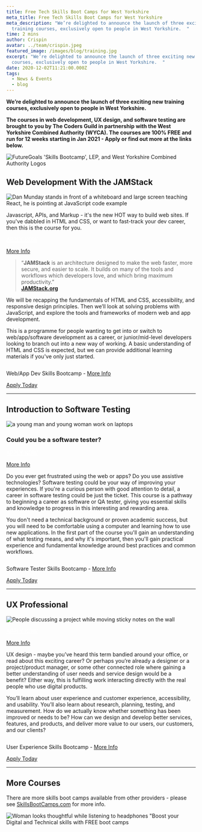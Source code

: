 ```yaml
---
title: Free Tech Skills Boot Camps for West Yorkshire
meta_title: Free Tech Skills Boot Camps for West Yorkshire
meta_description: "We’re delighted to announce the launch of three exciting new
  training courses, exclusively open to people in West Yorkshire.  "
time: 2 mins
author: Crispin
avatar: ../team/crispin.jpeg
featured_image: /images/blog/training.jpg
excerpt: "We’re delighted to announce the launch of three exciting new training
  courses, exclusively open to people in West Yorkshire.  "
date: 2020-12-02T11:21:00.000Z
tags:
  - News & Events
  - blog
---
```

**We’re delighted to announce the launch of three exciting new training courses, exclusively open to people in West Yorkshire.** 

**The courses in web development, UX design, and software testing are brought to you by The Coders Guild in partnership with the West Yorkshire Combined Authority (WYCA). The courses are 100% FREE and run for 12 weeks starting in Jan 2021 - Apply or find out more at the links below.**

![FutureGoals 'Skills Bootcamp', LEP, and West Yorkshire Combined Authority Logos](/images/blog/wycafooter-dk.png "FutureGoals Skills Bootcamps")

## Web Development With the JAMStack 

![Dan Munday stands in front of a whiteboard and large screen teaching React, he is pointing at JavaScript code example](/images/blog/jam.jpg "Dan Munday teaches React")

Javascript, APIs, and Markup - it's the new HOT way to build web sites. If you've dabbled in HTML and CSS, or want to fast-track your dev career, then this is the course for you.

<a href="https://skills-bootcamp-jamstack.tcg.camp/" class="mt-auto inline-block py-2 px-4 bg-blue-200 text-white text-md font-bold font-heading rounded text-white" style="color: white">APPLY NOW <i class="align-middle ml-2 text-white fas fa-angle-right text-md leading-md" aria-hidden="true"></i></a> 

[More Info](/blog/learn-web-and-app-development-with-the-jamstack/)

> “**JAMStack** is an architecture designed to make the web faster, more secure, and easier to scale. It builds on many of the tools and workflows which developers love, and which bring maximum productivity.”\
> **[JAMStack.org](https://jamstack.org/)**

We will be recapping the fundamentals of HTML and CSS, accessibility, and responsive design principles. Then we’ll look at solving problems with JavaScript, and explore the tools and frameworks of modern web and app development.

This is a programme for people wanting to get into or switch to web/app/software development as a career, or junior/mid-level developers looking to branch out into a new way of working. A basic understanding of HTML and CSS is expected, but we can provide additional learning materials if you've only just started.

<div class="md:my-24 my-14">
<div class="rounded bg-blue-200 lg:p-4 py-8 px-6 flex lg:flex-row flex-col get-in-touch items-center"><div class="lg:mr-4 lg:mb-0 mb-6"><img class="h-10 w-10 block" alt="" src="/images/logo/TGC_Square_Logo_White.svg"></div><div class="cta__text"><p class="text-lg leading-xl font-bold text-white text-center lg:text-left lg:mb-0 mb-6">
Web/App Dev Skills Bootcamp - <a class="text-white" href="/blog/learn-web-and-app-development-with-the-jamstack/">More Info</a>
</p></div>
<div class="lg:ml-auto"><a href="https://skills-bootcamp-jamstack.tcg.camp/apply" class=" text-md leading-sm text-blue-200 bg-white py-2 px-4 font-heading font-bold rounded whitespace-no-wrap" >
Apply Today
<i class="fas fa-angle-right text-md leading-sm text-blue-200 ml-2" aria-hidden="true"></i></a></div></div></div>

- - -

## Introduction to Software Testing

![a young man and young woman work on laptops](/images/blog/testing.jpg)

### Could you be a software tester?

<a href="https://skills-bootcamp-jamstack.tcg.camp/https://skills-bootcamp-software-tester.tcg.camp/apply/ bg-blue-200 text-white text-md font-bold font-heading rounded text-white" style="color: white">APPLY NOW <i class="align-middle ml-2 text-white fas fa-angle-right text-md leading-md" aria-hidden="true"></i></a> 

[More Info](/blog/try-yourself-out-as-a-software-testing-professional/)

Do you ever get frustrated using the web or apps? Do you use assistive technologies? Software testing could be your way of improving your experiences. If you're a curious person with good attention to detail, a career in software testing could be just the ticket. This course is a pathway to beginning a career as software or QA tester, giving you essential skills and knowledge to progress in this interesting and rewarding area. 

You don't need a technical background or proven academic success, but you will need to be comfortable using a computer and learning how to use new applications. In the first part of the course you'll gain an understanding of what testing means, and why it's important, then you'll gain practical experience and fundamental knowledge around best practices and common workflows.

<div class="md:my-24 my-14">
<div class="rounded bg-blue-200 lg:p-4 py-8 px-6 flex lg:flex-row flex-col get-in-touch items-center"><div class="lg:mr-4 lg:mb-0 mb-6"><img class="h-10 w-10 block" alt="" src="/images/logo/TGC_Square_Logo_White.svg"></div><div class="cta__text"><p class="text-lg leading-xl font-bold text-white text-center lg:text-left lg:mb-0 mb-6">
Software Tester Skills Bootcamp - <a class="text-white" href="/blog/try-yourself-out-as-a-software-testing-professional/">More Info</a>
</p></div>
<div class="lg:ml-auto"><a href="https://skills-bootcamp-software-tester.tcg.camp/apply/" class=" text-md leading-sm text-blue-200 bg-white py-2 px-4 font-heading font-bold rounded whitespace-no-wrap" >
Apply Today
<i class="fas fa-angle-right text-md leading-sm text-blue-200 ml-2" aria-hidden="true"></i></a></div></div></div>

- - -

## UX Professional

![People discussing a project while moving sticky notes on the wall](/images/blog/ux.jpg)

<a href="https://skills-bootcamp-jamstack.tcg.camp/https://skills-bootcamp-ux.tcg.camp/apply/ bg-blue-200 text-white text-md font-bold font-heading rounded text-white" style="color: white">APPLY NOW <i class="align-middle ml-2 text-white fas fa-angle-right text-md leading-md" aria-hidden="true"></i></a> 

[More Info](/blog/free-course-discover-user-experience-design/)

UX design - maybe you’ve heard this term bandied around your office, or read about this exciting career? Or perhaps you’re already a designer or a project/product manager, or some other connected role where gaining a better understanding of user needs and service design would be a benefit? Either way, this is fulfilling work interacting directly with the real people who use digital products.

You’ll learn about user experience and customer experience, accessibility, and usability. You’ll also learn about research, planning, testing, and measurement. How do we actually know whether something has been improved or needs to be? How can we design and develop better services, features, and products, and deliver more value to our users, our customers, and our clients?

<div class="md:my-24 my-14">
<div class="rounded bg-blue-200 lg:p-4 py-8 px-6 flex lg:flex-row flex-col get-in-touch items-center"><div class="lg:mr-4 lg:mb-0 mb-6"><img class="h-10 w-10 block" alt="" src="/images/logo/TGC_Square_Logo_White.svg"></div><div class="cta__text"><p class="text-lg leading-xl font-bold text-white text-center lg:text-left lg:mb-0 mb-6">
User Experience Skills Bootcamp - <a class="text-white" href="blog/free-course-discover-user-experience-design/">More Info</a>
</p></div>
<div class="lg:ml-auto"><a href="https://skills-bootcamp-ux.tcg.camp/apply/" class=" text-md leading-sm text-blue-200 bg-white py-2 px-4 font-heading font-bold rounded whitespace-no-wrap" >
Apply Today
<i class="fas fa-angle-right text-md leading-sm text-blue-200 ml-2" aria-hidden="true"></i></a></div></div></div>

- - -

## More Courses

There are more skills boot camps available from other providers - please see [SkillsBootCamps.com](https://www.skillsbootcamps.com/) for more info.

![Woman looks thoughtful while listening to headphones "Boost your Digital and Technical skills with FREE boot camps](/images/blog/screenshot-2020-12-11-at-15.36.46.png "Skills Bootcamps from WYCA")